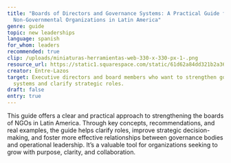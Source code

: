 ```yaml
---
title: "Boards of Directors and Governance Systems: A Practical Guide for
  Non-Governmental Organizations in Latin America"
genre: guide
topic: new leaderships
language: spanish
for_whom: leaders
recommended: true
clip: /uploads/miniaturas-herramientas-web-330-x-330-px-1-.png
resource_url: https://static1.squarespace.com/static/61d62a84dd321b2a36a82839/t/62d5b3b90ad0f92ad70cfd11/1658172346786/Guia-Consejos-Directivos-22Marzo2017.pdf
creator: Entre-Lazos
target: Executive directors and board members who want to strengthen governance
  systems and clarify strategic roles.
draft: false
entry: true
---
```

This guide offers a clear and practical approach to strengthening the boards of NGOs in Latin America. Through key concepts, recommendations, and real examples, the guide helps clarify roles, improve strategic decision-making, and foster more effective relationships between governance bodies and operational leadership. It’s a valuable tool for organizations seeking to grow with purpose, clarity, and collaboration.